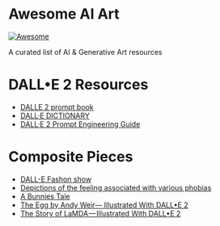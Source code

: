 # Awesome AI Art
[![Awesome](https://awesome.re/badge.svg)](https://awesome.re)

A curated list of AI & Generative Art resources


# DALL•E 2 Resources
- [DALLE 2 prompt book](https://dallery.gallery/wp-content/uploads/2022/07/The-DALL%C2%B7E-2-prompt-book.pdf)
- [DALL·E DICTIONARY](https://dalledictionary.notion.site/dalledictionary/DALL-E-DICTIONARY-2ec3dd6dc2184a45a9b6b4b8a021f0a6)
- [DALL·E 2 Prompt Engineering Guide](https://docs.google.com/document/d/11WlzjBT0xRpQhP9tFMtxzd0q6ANIdHPUBkMV-YB043U/edit)

# Composite Pieces
- [DALL-E Fashon show](https://twitter.com/paultrillo/status/1562106954096381952)
- [Depictions of the feeling associated with various phobias](https://twitter.com/deKxi/status/1547796833011138562)
- [A Bunnies Tale](https://twitter.com/dbonneville/status/1522453742095900672)
- [The Egg by Andy Weir— Illustrated With DALL•E 2](https://medium.com/@lanzani/the-egg-by-andy-weir-illustrated-with-dalle2-76282cd47948)
- [The Story of LaMDA — Illustrated With DALL•E 2](https://medium.com/@lanzani/the-story-of-lamda-illustrated-with-dall-e-2-d1bf9c246fe)
